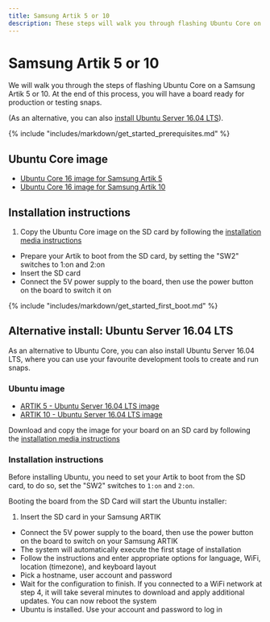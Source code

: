 ```yaml
---
title: Samsung Artik 5 or 10
description: These steps will walk you through flashing Ubuntu Core on a Samsung Artik 5 or 10.
---
```


# Samsung Artik 5 or 10

We will walk you through the steps of flashing Ubuntu Core on a Samsung Artik 5 or 10. At the end of this process, you will have a board ready for production or testing snaps.

(As an alternative, you can also [install Ubuntu Server 16.04 LTS](#alternative-install:-ubuntu-server-16.04-lts)).

{% include "includes/markdown/get_started_prerequisites.md" %}

## Ubuntu Core image

 * [Ubuntu Core 16 image for Samsung Artik 5](http://people.canonical.com/~platform/snappy/artik/uc-series16-final-image/artik5.img.xz)
 * [Ubuntu Core 16 image for Samsung Artik 10](http://people.canonical.com/~platform/snappy/artik/uc-series16-final-image/artik10.img.xz)

## Installation instructions

 1. Copy the Ubuntu Core image on the SD card by following the [installation media instructions](/core/get-started/installation-medias)
 * Prepare your Artik to boot from the SD card, by setting the "SW2" switches to 1:on and 2:on
 * Insert the SD card
 * Connect the 5V power supply to the board, then use the power button on the board to switch it on

{% include "includes/markdown/get_started_first_boot.md" %}

## Alternative install: Ubuntu Server 16.04 LTS

As an alternative to Ubuntu Core, you can also install Ubuntu Server 16.04 LTS, where you can use your favourite development tools to create and run snaps.

### Ubuntu image

* [ARTIK 5 - Ubuntu Server 16.04 LTS image](http://people.canonical.com/~platform/snappy/artik/archive/artik5-ubuntu-server.img.tar.xz)
* [ARTIK 10 - Ubuntu Server 16.04 LTS image](http://people.canonical.com/~platform/snappy/artik/archive/artik10-ubuntu-server.img.tar.xz)

Download and copy the image for your board on an SD card by following the [installation media instructions](/core/get-started/installation-medias)

### Installation instructions

Before installing Ubuntu, you need to set your Artik to boot from the SD card, to do so, set the "SW2" switches to `1:on` and `2:on`.

Booting the board from the SD Card will start the Ubuntu installer:

1. Insert the SD card in your Samsung ARTIK
* Connect the 5V power supply to the board, then use the power button on the board to switch on your Samsung ARTIK
* The system will automatically execute the first stage of installation
* Follow the instructions and enter appropriate options for language, WiFi, location (timezone), and keyboard layout
* Pick a hostname, user account and password
* Wait for the configuration to finish. If you connected to a WiFi network at step 4, it will take several minutes to download and apply additional updates. You can now reboot the system
* Ubuntu is installed. Use your account and password to log in
